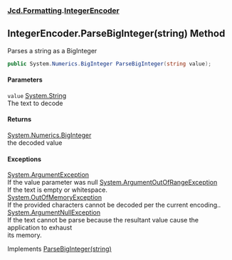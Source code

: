 ### [Jcd.Formatting](Jcd_Formatting.md 'Jcd.Formatting').[IntegerEncoder](Jcd_Formatting_IntegerEncoder.md 'Jcd.Formatting.IntegerEncoder')
## IntegerEncoder.ParseBigInteger(string) Method
Parses a string as a BigInteger  
```csharp
public System.Numerics.BigInteger ParseBigInteger(string value);
```
#### Parameters
<a name='Jcd_Formatting_IntegerEncoder_ParseBigInteger(string)_value'></a>
`value` [System.String](https://docs.microsoft.com/en-us/dotnet/api/System.String 'System.String')  
The text to decode
  
#### Returns
[System.Numerics.BigInteger](https://docs.microsoft.com/en-us/dotnet/api/System.Numerics.BigInteger 'System.Numerics.BigInteger')  
the decoded value
#### Exceptions
[System.ArgumentException](https://docs.microsoft.com/en-us/dotnet/api/System.ArgumentException 'System.ArgumentException')  
If the value parameter was null
[System.ArgumentOutOfRangeException](https://docs.microsoft.com/en-us/dotnet/api/System.ArgumentOutOfRangeException 'System.ArgumentOutOfRangeException')  
If the text is empty or whitespace.  
[System.OutOfMemoryException](https://docs.microsoft.com/en-us/dotnet/api/System.OutOfMemoryException 'System.OutOfMemoryException')  
If the provided characters cannot be decoded per the current encoding..  
[System.ArgumentNullException](https://docs.microsoft.com/en-us/dotnet/api/System.ArgumentNullException 'System.ArgumentNullException')  
If the text cannot be parse because the resultant value cause the application to exhaust  
its memory.  

Implements [ParseBigInteger(string)](Jcd_Formatting_IIntegerParser_ParseBigInteger(string).md 'Jcd.Formatting.IIntegerParser.ParseBigInteger(string)')  
